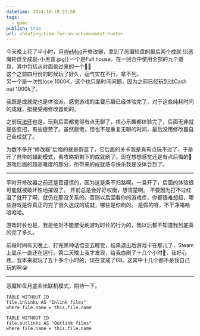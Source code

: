```yaml
---
datetime: 2024-10-19 23:58
tags:
  - game
publish: true
url: cheating-time-for-an-achievement-hunter
---
```

今天晚上花了半小时，用[WeMod](https://www.wemod.com)开修改器，拿到了恶魔轮盘的最后两个成就
![[恶魔轮盘全成就-小黑盒.jpg]]
一个是Full house，在一回合中使用全部的九个道具，其中包括从对面偷过来的一个☝🏻  
这个之前四月份的时候玩了好久，运气实在不行，拿不到。  
另一个是一次性lose 1000K，这个也只是时间问题，因为之前已经玩到过Cash out 1000k了。


我既是成就党也是体验派，感觉游戏的主要乐趣已经体验完了，对于这些纯耗时间的成就，挺接受用修改器刷的。

之前玩[法环](./EldenRing)也是，玩到后面都觉得有点无聊了，核心乐趣都体验完了，后面无非就是些变招，有些疲劳了。虽然疲倦，但也不是重复无聊的时间，最后没用修改器自己全成就了。

为数不多开“修改器”后悔的就是蔚蓝了，它后面的关卡我是真有点玩不过了，于是开了自带的辅助模式，看攻略把剩下的成就刷了。现在想想感觉还是有点后悔的🥲
游戏后面的超高难度的部分，所带来的成就感与快乐我是没体会到了。

---

平时开修改器之前还是蛮谨慎的，因为这是条不归路啊。一旦开了，后面的体验很可能就被破坏性地摧毁了。
开前总是会好好权衡，想清楚啊。
不要因为打不过红温了就开了啊，就仍在那没关系的。否则以后回看你的游戏库，你都很难想起，哪些游戏是你真正的完了很久达成的成就，哪些是你刷的。
是假的呀，不干净咯哈哈哈哈。

游戏时长也是，我是绝对不能接受刷游戏时长的行为的，我以后都不知道我到底真的完了多久。

前段时间有天晚上，打完黑神话悟空去睡觉，结果退出后游戏卡在那儿了，Steam上显示一直还在运行。第二天晚上我才发现，给我白刷了十几个小时🫠，我好心疼。我本来就玩了五十多个小时的，现在变成了68。这其中十几个都不是我自己玩的啊😭

---

恶魔轮盘月底会出联机模式，期待一下。

```dataview
TABLE WITHOUT ID
file.inlinks AS "Inlink files"
where file.name = this.file.name
```
```dataview
TABLE WITHOUT ID
file.outlinks AS "Outlink files"
where file.name = this.file.name
```